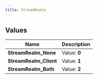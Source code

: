```yaml
---
title: StreamRealm
---
```


## Values

| Name | Description |
| ---- | ----------- |
| **StreamRealm\_None** | Value: **0** |
| **StreamRealm\_Client** | Value: **1** |
| **StreamRealm\_Both** | Value: **2** |

